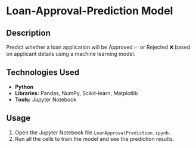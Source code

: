 # Loan-Approval-Prediction Model

## Description
Predict whether a loan application will be Approved ✅ or Rejected ❌ based on applicant details using a machine learning model.

## Technologies Used
- **Python**
- **Libraries:** Pandas, NumPy, Scikit-learn, Matplotlib
- **Tools:** Jupyter Notebook

## Usage
1.  Open the Jupyter Notebook file `LoanApprovalPrediction.ipynb`.
2.  Run all the cells to train the model and see the prediction results.
